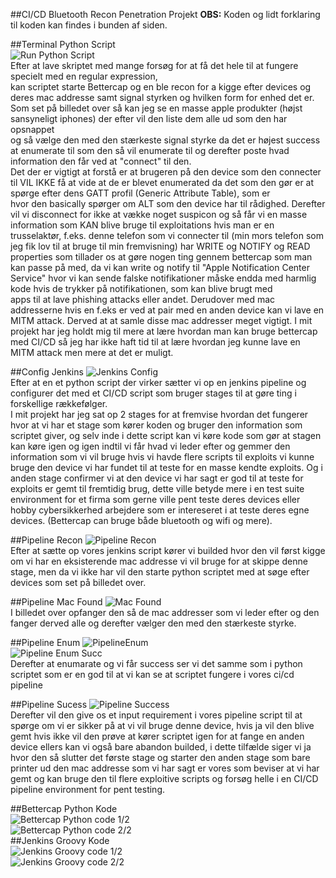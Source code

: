 ##CI/CD Bluetooth Recon Penetration Projekt
**OBS:** Koden og lidt forklaring til koden kan findes i bunden af siden.  

##Terminal Python Script  
![Run Python Script](images/TerminalPython.png)  
Efter at lave skriptet med mange forsøg for at få det hele til at fungere specielt med en regular expression,  
kan scriptet starte Bettercap og en ble recon for a kigge efter devices og deres mac addresse samt signal styrken og hvilken form for enhed det er.
Som set på billedet over så kan jeg se en masse apple produkter (højst sansyneligt iphones) der efter vil den liste dem alle ud som den har opsnappet  
og så vælge den med den stærkeste signal styrke da det er højest success at enumerate til som den så vil enumerate til og derefter poste hvad information den får ved at "connect" til den.  
Det der er vigtigt at forstå er at brugeren på den device som den connecter til VIL IKKE få at vide at de er blevet enumerated da det som den gør er at spørge efter dens GATT profil (Generic Attribute Table), som er  
hvor den basically spørger om ALT som den device har til rådighed. Derefter vil vi disconnect for ikke at vække noget suspicon og så får vi en masse information som KAN blive bruge til exploitations hvis man er en  
trusselaktør, f.eks. denne telefon som vi connecter til (min mors telefon som jeg fik lov til at bruge til min fremvisning) har WRITE og NOTIFY og READ properties som tillader os at gøre nogen ting gennem bettercap som man kan passe på med, da vi kan write og notify til "Apple Notification Center Service" hvor vi kan sende falske notifikationer måske endda med harmlig kode hvis de trykker på notifikationen, som kan blive brugt med  
apps til at lave phishing attacks eller andet. Derudover med mac addresserne hvis en f.eks er ved at pair med en anden device kan vi lave en MITM attack. Derved at at samle disse mac addresser meget vigtigt. I mit projekt har jeg holdt mig til mere at lære hvordan man kan bruge bettercap med CI/CD så jeg har ikke haft tid til at lære hvordan jeg kunne lave en MITM attack men mere at det er muligt.   

##Config Jenkins
![Jenkins Config](images/PipelineScript.png)  
Efter at en et python script der virker sætter vi op en jenkins pipeline og configurer det med et CI/CD script som bruger stages til at gøre ting i forskellige rækkefølger.  
I mit projekt har jeg sat op 2 stages for at fremvise hvordan det fungerer hvor at vi har et stage som kører koden og bruger den information som scriptet giver, og selv inde i dette script kan vi køre kode som gør at stagen kan køre igen og igen indtil vi får hvad vi leder efter og gemmer den information som vi vil bruge hvis vi havde flere scripts til exploits vi kunne bruge den device vi har fundet til at teste for en masse kendte exploits. Og i anden stage confirmer vi at den device vi har sagt er god til at teste for exploits er gemt til fremtidig brug, dette ville betyde mere i en test suite environment for et firma som gerne ville pent teste deres devices eller hobby cybersikkerhed arbejdere som er intereseret i at teste deres egne devices. (Bettercap can bruge både bluetooth og wifi og mere).

##Pipeline Recon
![Pipeline Recon](images/PipelineRecon.png)  
Efter at sætte op vores jenkins script kører vi builded hvor den vil først kigge om vi har en eksisterende mac addresse vi vil bruge for at skippe denne stage, men da vi ikke har vil den starte python scriptet med at søge efter devices som set på billedet over.

##Pipeline Mac Found
![Mac Found](images/PipelineMacFound.png)  
I billedet over opfanger den så de mac addresser som vi leder efter og den fanger derved alle og derefter vælger den med den stærkeste styrke.

##Pipeline Enum
![PipelineEnum](images/PipelineEnum.png)  
![Pipeline Enum Succ](images/PipelineEnumSucc.png)  
Derefter at enumarate og vi får success ser vi det samme som i python scriptet som er en god til at vi kan se at scriptet fungere i vores ci/cd pipeline

##Pipeline Sucess
![Pipeline Success](images/PipelineSuccess.png)  
Derefter vil den give os et input requirement i vores pipeline script til at spørge om vi er sikker på at vi vil bruge denne device, hvis ja vil den blive gemt hvis ikke vil den prøve at kører scriptet igen for at fange en anden device ellers kan vi også bare abandon builded, i dette tilfælde siger vi ja hvor den så slutter det første stage og starter den anden stage som bare printer ud den mac addresse som vi har sagt er vores som beviser at vi har gemt og kan bruge den til flere exploitive scripts og forsøg helle i en CI/CD pipeline environment for pent testing.


##Bettercap Python Kode  
![Bettercap Python code 1/2](images/Bettercap1.png)  
![Bettercap Python code 2/2](images/Bettercap2.png)  
##Jenkins Groovy Kode  
![Jenkins Groovy code 1/2](images/Jenkins1.png)  
![Jenkins Groovy code 2/2](images/Jenkins2.png)  
